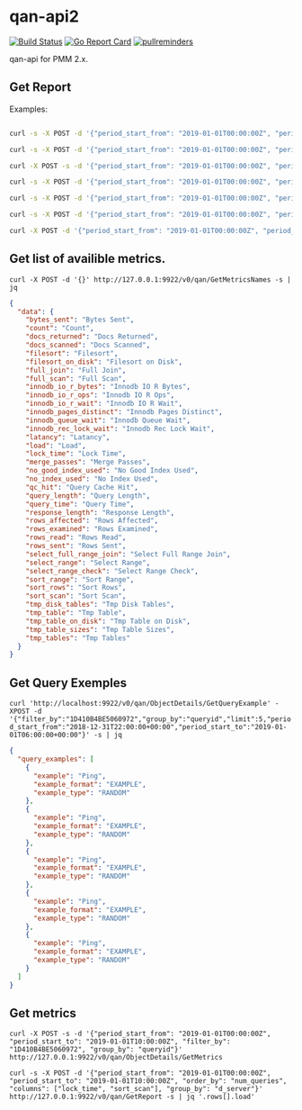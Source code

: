 # qan-api2

[![Build Status](https://travis-ci.org/percona/qan-api2.svg?branch=master)](https://travis-ci.org/percona/qan-api2)
[![Go Report Card](https://goreportcard.com/badge/github.com/percona/qan-api2)](https://goreportcard.com/report/github.com/percona/qan-api2)
[![pullreminders](https://pullreminders.com/badge.svg)](https://pullreminders.com?ref=badge)

qan-api for PMM 2.x.

## Get Report

Examples:
```bash

curl -s -X POST -d '{"period_start_from": "2019-01-01T00:00:00Z", "period_start_to": "2019-01-01T10:00:00Z", "group_by": "queryid"}' http://127.0.0.1:9922/v0/qan/GetReport | jq

curl -s -X POST -d '{"period_start_from": "2019-01-01T00:00:00Z", "period_start_to": "2019-01-01T10:00:00Z", "group_by": "d_client_host"}' http://127.0.0.1:9922/v0/qan/GetReport | jq

curl -X POST -s -d '{"period_start_from": "2019-01-01T00:00:00Z", "period_start_to": "2019-01-01T10:00:00Z",  "labels": [{"key": "d_client_host", "value": ["10.11.12.4", "10.11.12.59"]}]}' http://127.0.0.1:9922/v0/qan/GetReport | jq

curl -s -X POST -d '{"period_start_from": "2019-01-01T00:00:00Z", "period_start_to": "2019-01-01T10:00:00Z", "group_by": "d_client_host", "offset": 10}' http://127.0.0.1:9922/v0/qan/GetReport | jq

curl -s -X POST -d '{"period_start_from": "2019-01-01T00:00:00Z", "period_start_to": "2019-01-01T10:00:00Z", "order_by": "num_queries"}' http://127.0.0.1:9922/v0/qan/GetReport | jq

```

```bash
curl -s -X POST -d '{"period_start_from": "2019-01-01T00:00:00Z", "period_start_to": "2019-01-01T10:00:00Z", "order_by": "num_queries", "columns": ["lock_time", "sort_scan"], "group_by": "d_server"}' http://127.0.0.1:9922/v0/qan/GetReport | jq
 ```

 ```bash
 curl -X POST -d '{"period_start_from": "2019-01-01T00:00:00Z", "period_start_to": "2019-01-01T10:00:00Z"}'  http://127.0.0.1:9922/v0/qan/Filters/Get
 ```

## Get list of availible metrics.

`curl -X POST -d '{}' http://127.0.0.1:9922/v0/qan/GetMetricsNames -s | jq`

```json
{
  "data": {
    "bytes_sent": "Bytes Sent",
    "count": "Count",
    "docs_returned": "Docs Returned",
    "docs_scanned": "Docs Scanned",
    "filesort": "Filesort",
    "filesort_on_disk": "Filesort on Disk",
    "full_join": "Full Join",
    "full_scan": "Full Scan",
    "innodb_io_r_bytes": "Innodb IO R Bytes",
    "innodb_io_r_ops": "Innodb IO R Ops",
    "innodb_io_r_wait": "Innodb IO R Wait",
    "innodb_pages_distinct": "Innodb Pages Distinct",
    "innodb_queue_wait": "Innodb Queue Wait",
    "innodb_rec_lock_wait": "Innodb Rec Lock Wait",
    "latancy": "Latancy",
    "load": "Load",
    "lock_time": "Lock Time",
    "merge_passes": "Merge Passes",
    "no_good_index_used": "No Good Index Used",
    "no_index_used": "No Index Used",
    "qc_hit": "Query Cache Hit",
    "query_length": "Query Length",
    "query_time": "Query Time",
    "response_length": "Response Length",
    "rows_affected": "Rows Affected",
    "rows_examined": "Rows Examined",
    "rows_read": "Rows Read",
    "rows_sent": "Rows Sent",
    "select_full_range_join": "Select Full Range Join",
    "select_range": "Select Range",
    "select_range_check": "Select Range Check",
    "sort_range": "Sort Range",
    "sort_rows": "Sort Rows",
    "sort_scan": "Sort Scan",
    "tmp_disk_tables": "Tmp Disk Tables",
    "tmp_table": "Tmp Table",
    "tmp_table_on_disk": "Tmp Table on Disk",
    "tmp_table_sizes": "Tmp Table Sizes",
    "tmp_tables": "Tmp Tables"
  }
}
```

## Get Query Exemples

`curl 'http://localhost:9922/v0/qan/ObjectDetails/GetQueryExample' -XPOST -d '{"filter_by":"1D410B4BE5060972","group_by":"queryid","limit":5,"period_start_from":"2018-12-31T22:00:00+00:00","period_start_to":"2019-01-01T06:00:00+00:00"}' -s | jq`

```json
{
  "query_examples": [
    {
      "example": "Ping",
      "example_format": "EXAMPLE",
      "example_type": "RANDOM"
    },
    {
      "example": "Ping",
      "example_format": "EXAMPLE",
      "example_type": "RANDOM"
    },
    {
      "example": "Ping",
      "example_format": "EXAMPLE",
      "example_type": "RANDOM"
    },
    {
      "example": "Ping",
      "example_format": "EXAMPLE",
      "example_type": "RANDOM"
    },
    {
      "example": "Ping",
      "example_format": "EXAMPLE",
      "example_type": "RANDOM"
    }
  ]
}
```

## Get metrics

`curl -X POST -s -d '{"period_start_from": "2019-01-01T00:00:00Z", "period_start_to": "2019-01-01T10:00:00Z", "filter_by": "1D410B4BE5060972", "group_by": "queryid"}' http://127.0.0.1:9922/v0/qan/ObjectDetails/GetMetrics`


```
curl -s -X POST -d '{"period_start_from": "2019-01-01T00:00:00Z", "period_start_to": "2019-01-01T10:00:00Z", "order_by": "num_queries", "columns": ["lock_time", "sort_scan"], "group_by": "d_server"}' http://127.0.0.1:9922/v0/qan/GetReport -s | jq '.rows[].load'
```
